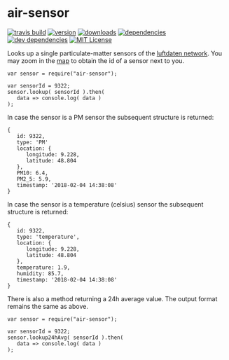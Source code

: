 # air-sensor 

[![travis build](https://img.shields.io/travis/aschuma/air-sensor.svg?style=flat-square)](https://travis-ci.org/aschuma/air-sensor)
[![version](https://img.shields.io/npm/v/air-sensor.svg?style=flat-square)](http://npm.im/air-sensor)
[![downloads](https://img.shields.io/npm/dm/air-sensor.svg?style=flat-square)](http://npm-stat.com/charts.html?package=air-sensor&from=2018-01-04)
[![dependencies](https://img.shields.io/david/aschuma/air-sensor.svg?style=flat-square)](https://david-dm.org/aschuma/air-sensor)
[![dev dependencies](https://img.shields.io/david/dev/aschuma/air-sensor.svg?style=flat-square)](https://david-dm.org/aschuma/air-sensor#info=devDependencies)
[![MIT License](https://img.shields.io/npm/l/air-sensor.svg?style=flat-square)](http://opensource.org/licenses/MIT)

Looks up a single particulate-matter sensors of the [luftdaten network](http://luftdaten.info/en/home-en). 
You may zoom in the [map](http://maps.luftdaten.info/#2/0.0/0.0) to obtain the id of a sensor next to you. 

```
var sensor = require("air-sensor");

var sensorId = 9322;
sensor.lookup( sensorId ).then( 
   data => console.log( data ) 
);
```

In case the sensor is a PM sensor the subsequent structure is returned: 
```
{ 
   id: 9322,
   type: 'PM'
   location: { 
      longitude: 9.228, 
      latitude: 48.804
   },
   PM10: 6.4,
   PM2_5: 5.9,
   timestamp: '2018-02-04 14:38:08' 
}
```


In case the sensor is a temperature (celsius) sensor the subsequent structure is returned: 
```
{ 
   id: 9322,
   type: 'temperature',
   location: { 
      longitude: 9.228, 
      latitude: 48.804
   },
   temperature: 1.9,
   humidity: 85.7,
   timestamp: '2018-02-04 14:38:08' 
}
```

There is also a method returning a 24h average value. The output format remains the same as above.

```
var sensor = require("air-sensor");

var sensorId = 9322;
sensor.lookup24hAvg( sensorId ).then( 
   data => console.log( data ) 
);
```

